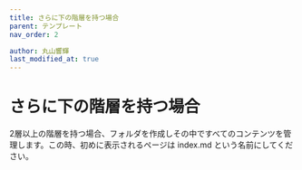 ```yaml
---
title: さらに下の階層を持つ場合
parent: テンプレート
nav_order: 2

author: 丸山響輝
last_modified_at: true
---
```


# さらに下の階層を持つ場合

2層以上の階層を持つ場合、フォルダを作成しその中ですべてのコンテンツを管理します。この時、初めに表示されるページは index.md という名前にしてください。

